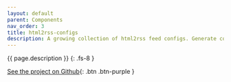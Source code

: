 ```yaml
---
layout: default
parent: Components
nav_order: 3
title: html2rss-configs
description: A growing collection of html2rss feed configs. Generate configs with the handy generator.
---
```


{{ page.description }}
{: .fs-8 }

[See the project on Github](https://github.com/gildesmarais/html2rss-configs){: .btn .btn-purple }
